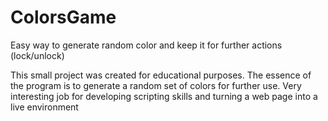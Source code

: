 # ColorsGame
Easy way to generate random color and keep it for further actions (lock/unlock)

This small project was created for educational purposes. The essence of the program is to generate a random set of colors for further use.
Very interesting job for developing scripting skills and turning a web page into a live environment
